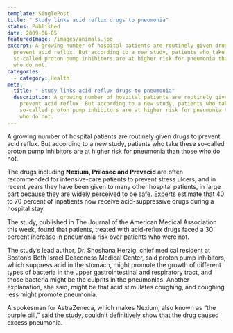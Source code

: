 ```yaml
---
template: SinglePost
title: " Study links acid reflux drugs to pneumonia"
status: Published
date: 2009-06-05
featuredImage: /images/animals.jpg
excerpt: A growing number of hospital patients are routinely given drugs to
  prevent acid reflux. But according to a new study, patients who take these
  so-called proton pump inhibitors are at higher risk for pneumonia than those
  who do not.
categories:
  - category: Health
meta:
  title: " Study links acid reflux drugs to pneumonia"
  description: A growing number of hospital patients are routinely given drugs to
    prevent acid reflux. But according to a new study, patients who take these
    so-called proton pump inhibitors are at higher risk for pneumonia than those
    who do not.
---
```

<!--StartFragment-->

A growing number of hospital patients are routinely given drugs to prevent acid reflux. But according to a new study, patients who take these so-called proton pump inhibitors are at higher risk for pneumonia than those who do not.

The drugs including **Nexium, Prilosec and Prevacid**  are often recommended for intensive-care patients to prevent stress ulcers, and in recent years they have been given to many other hospital patients, in large part because they are widely perceived to be safe. Experts estimate that 40 to 70 percent of inpatients now receive acid-suppressive drugs during a hospital stay.

The study, published in The Journal of the American Medical Association this week, found that patients, treated with acid-reflux drugs faced a 30 percent increase in pneumonia risk over patients who were not.

The study’s lead author, Dr. Shoshana Herzig, chief medical resident at Boston’s Beth Israel Deaconess Medical Center, said proton pump inhibitors, which suppress acid in the stomach, might promote the growth of different types of bacteria in the upper gastrointestinal and respiratory tract, and those bacteria might be the culprits in the pneumonias. Another explanation, she said, might be that acid stimulates coughing, and coughing less might promote pneumonia.

A spokesman for AstraZeneca, which makes Nexium, also known as “the purple pill,” said the study, couldn’t definitively show that the drug caused excess pneumonia.

<!--EndFragment-->